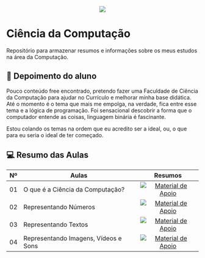 <p align="center">
<img src="https://portais.univasf.edu.br/ccicomp/home/@@collective.cover.banner/bf130974-29b9-4bdc-88d4-e7792d92d4c7/@@images/b12027ff-4965-442b-a199-9429582da88e.jpeg" />
</p>

# Ciência da Computação

Repositório para armazenar resumos e informações sobre os meus estudos na área da Computação.

## 💭 Depoimento do aluno

Pouco conteúdo free encontrado, pretendo fazer uma Faculdade de Ciência da Computação para ajudar no Currículo e melhorar minha base didática. Até o momento é o tema que mais me empolga, na verdade, fica entre esse tema e a lógica de programação. Foi sensacional descobrir a forma que o computador entende as coisas, linguagem binária é fascinante.

Estou colando os temas na ordem que eu acredito ser a ideal, ou, o que para eu seria o ideal de ter começado.

## 💻 Resumo das Aulas
<table>
  <thead>
    <tr align="center">
      <th>Nº</th>
      <th>Aulas</th>
      <th>Resumos</th>
    </tr>
  </thead>
  <tbody align="left">
    <tr>
      <td>01</td>
      <td>O que é a Ciência da Computação?</td>
      <td align="center">
        <a href="https://github.com/RonierBastos/Estudo-das-Tecnologias/tree/main/Ciencia-da-Computacao/O-que-e-a-ciencia-da-computacao">
           <img align="center" alt="Material de Apoio" src="https://img.shields.io/badge/Ver%20Resumo-30A3DC?style=for-the-badge">
        </a>
      </td>
    </tr>
    <tr>
      <td>02</td>
      <td>Representando Números</td>
      <td align="center">
        <a href="https://github.com/RonierBastos/Estudo-das-Tecnologias/tree/main/Ciencia-da-Computacao/Representando-Numeros">
           <img align="center" alt="Material de Apoio" src="https://img.shields.io/badge/Ver%20Resumo-E94D5F?style=for-the-badge">
        </a>
      </td>
    </tr>
    <tr>
      <td>03</td>
      <td>Representando Textos</td>
      <td align="center">
        <a href="https://github.com/RonierBastos/Estudo-das-Tecnologias/tree/main/Ciencia-da-Computacao/Representando-Textos">
           <img align="center" alt="Material de Apoio" src="https://img.shields.io/badge/Ver%20Resumo-30A3DC?style=for-the-badge">
        </a>
      </td>    
    </tr>
    <tr>
      <td>04</td>
      <td>Representando Imagens, Vídeos e Sons</td>
      <td align="center">
        <a href="https://github.com/RonierBastos/Estudo-das-Tecnologias/tree/main/Ciencia-da-Computacao/Representando-Imagens-Videos-Sons">
           <img align="center" alt="Material de Apoio" src="https://img.shields.io/badge/Ver%20Resumo-E94D5F?style=for-the-badge">
        </a>
      </td>    
    </tr>
  </tbody>
  <tfoot></tfoot>
</table>






